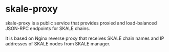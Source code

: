 # skale-proxy

skale-proxy is a public service that provides proxied and load-balanced JSON-RPC endpoints for SKALE chains.

It is based on Nginx reverse proxy that receives SKALE chain names and IP addresses of SKALE nodes from SKALE manager. 
